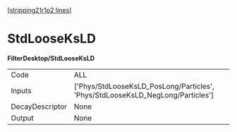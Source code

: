 [[stripping21r1p2 lines]](./stripping21r1p2-index)

# StdLooseKsLD

**FilterDesktop/StdLooseKsLD**

|                 |                                                                                  |
|-----------------|----------------------------------------------------------------------------------|
| Code            | ALL                                                                              |
| Inputs          | ['Phys/StdLooseKsLD_PosLong/Particles', 'Phys/StdLooseKsLD_NegLong/Particles'] |
| DecayDescriptor | None                                                                             |
| Output          | None                                                                             |

